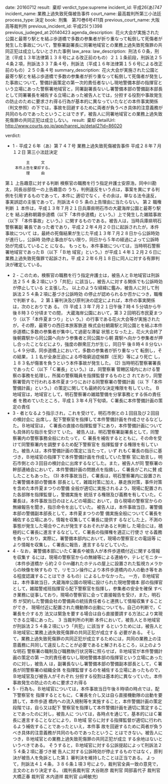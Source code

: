 
date: 20160712
result:  棄却
verdict_type:supreme
incident_id: 平成26(あ)747
incident_name: 業務上過失致死傷被告事件
court_name: 最高裁判所第三小法廷
process_type: 決定
book:  刑集　第70巻6号411頁
previous_court_name: 大阪高等裁判所
previous_incident_id: 平成25(う)398
previous_judeged_at:20140423
agenda_description:  花火大会が実施された公園と最寄り駅とを結ぶ歩道橋で多数の参集者が折り重なって転倒して死傷者が発生した事故について，警察署副署長に同署地域官との業務上過失致死傷罪の共同正犯は成立しないとされた事例
law_area: 
law_description:  刑法６０条，刑法（平成１３年法律第１３８号による改正前のもの）２１１条前段，刑訴法２５４条２項，刑訴法３３７条４号，刑訴法（平成１６年法律第１５６号による改正前のもの）２５０条４号
summary_description:  花火大会が実施された公園と最寄り駅とを結ぶ歩道橋で多数の参集者が折り重なって転倒して死傷者が発生した事故について，警備計画策定の第一次的責任者ないし現地警備本部の指揮官という立場にあった警察署地域官と，同署副署長ないし署警備本部の警備副本部長として同署署長を補佐する立場にあった被告人とでは，分担する役割や事故発生の防止のために要求され得る行為が基本的に異なっていたなどの本件事実関係（判文参照）の下では，事故を回避するために両者が負うべき具体的注意義務が共同のものであったということはできず，被告人に同署地域官との業務上過失致死傷罪の共同正犯は成立しない。
result:  棄却
detailUrl: http://www.courts.go.jp/app/hanrei_jp/detail2?id=86020

verdict:

- 1 - 
平成２６年（あ）第７４７号 業務上過失致死傷被告事件 
平成２８年７月１２日 第三小法廷決定 
 
            主     文 
       本件上告を棄却する。 
            理     由 
 第１ 上告趣意に対する判断 
 検察官の職務を行う指定弁護士安原浩，同中川勘太，同長谷部信一の上告趣意の
うち，判例違反をいう点は，事案を異にする判例を引用するものであって，本件に
適切でなく，その余は，単なる法令違反，事実誤認の主張であって，刑訴法４０５
条の上告理由に当たらない。 
 第２ 職権判断 
 １ 本件は，平成１３年７月２１日兵庫県明石市の大蔵海岸公園と最寄り駅とを
結ぶ通称朝霧歩道橋（以下「本件歩道橋」という。）上で発生した雑踏事故（以下
「本件事故」という。）に関するものである。被告人は，当時兵庫県明石警察署副
署長であった者であり，平成２２年４月２０日に起訴されたが，本件事故について
は，最終の死傷結果が生じた平成１３年７月２８日から公訴時効が進行し，公訴時
効停止事由がない限り，同日から５年の経過によって公訴時効が完成していること
になる。 
 もっとも，本件事故については，当時明石警察署地域官であったＢ（以下「Ｂ地
域官」という。）が平成１４年１２月２６日に業務上過失致死傷罪で起訴され，平
成２２年６月１８日に同人に対する有罪判決が確定している。 
- 2 - 
 このため，検察官の職務を行う指定弁護士は，被告人とＢ地域官は刑訴法２５４
条２項にいう「共犯」に該当し，被告人に対する関係でも公訴時効が停止している
と主張した。 
 以上のような経緯に鑑み，被告人に対して刑訴法２５４条２項に基づき公訴時効
の停止が認められるか否かにつき，職権で判断する。 
 ２ 第１審判決及び原判決の認定によれば，本件の事実関係は，次のとおりであ
る。 
 (1) 平成１３年７月２１日午後７時４５分頃から午後８時３０分頃までの間，
大蔵海岸公園において，第３２回明石市民夏まつり（以下「本件夏まつり」とい
う。）の行事である花火大会等が実施されたが，その際，最寄りの西日本旅客鉄道
株式会社朝霧駅と同公園とを結ぶ本件歩道橋に多数の参集者が集中して過密な滞留
状態となった上，花火大会終了後朝霧駅から同公園へ向かう参集者と同公園から朝
霧駅へ向かう参集者が押し合ったことなどにより，強度の群衆圧力が生じ，同日午
後８時４８分ないし４９分頃，同歩道橋上において，多数の参集者が折り重なって
転倒し，その結果，１１名が全身圧迫による呼吸窮迫症候群（圧死）等により死亡
し，１８３名が傷害を負うという本件事故が発生した。 
 (2) 当時明石警察署署長であったＣ（以下「Ｃ署長」という。）は，同警察署
管轄区域内における警察の事務を処理し，所属の警察職員を指揮監督するものとさ
れており，同警察署管内で行われる本件夏まつりにおける同警察署の警備計画（以
下「本件警備計画」という。）の策定に関しても最終的な決定権限を有していた。 
 Ｂ地域官は，地域官として，明石警察署の雑踏警備を分掌事務とする係の責任者
を務めていたところ，平成１３年４月下旬頃，Ｃ署長に本件警備計画の策定の責任
- 3 - 
者となるよう指示され，これを受けて，明石市側との１回目及び２回目の検討会に
出席し，配下警察官を指揮して本件警備計画を作成させるなどした。Ｂ地域官は，
Ｃ署長の直接の指揮監督下にあり，本件警備計画についても具体的な指示を受けて
いた。 
 被告人は，明石警察署副署長として，同警察署内の警察事務全般にわたって，Ｃ
署長を補佐するとともに，その命を受けて同警察署内を調整するため配下警察官を
指揮監督する権限を有していた。被告人は，本件警備計画の策定に当たって，いず
れもＣ署長の指示に基づき，Ｂ地域官の指揮下で本件警備計画を作成していた警察
官に助言し，明石市側との３回目の検討会に出席するなどした。また，被告人が同
警察署の幹部連絡会において，本件警備計画の問題点を指摘し，Ｃ署長がこれに賛
成したこともあった。 
 (3) 本件事故当日，Ｃ署長は，明石警察署内に設置された署警備本部の警備本
部長として，雑踏対策に加え，暴走族対策，事件対策を含めた本件夏まつりの警備
全般が適切に実施されるよう，現場に配置された各部隊を指揮監督し，警備実施を
統括する権限及び義務を有していた。Ｃ署長は，本件事故当日のほとんどの場面に
おいて，自ら現場の警察官からの無線報告を聞き，指示命令を出していた。 
 被告人は，本件事故当日，署警備本部の警備副本部長として，本件夏まつりの警
備実施全般についてＣ署長を補佐する立場にあり，情報を収集してＣ署長に提供す
るなどした上，不測の事態が発生した場合やこれが発生するおそれがあると判断し
た場合には，積極的にＣ署長に進言するなどして，Ｃ署長の指揮権を適正に行使さ
せる義務を負っており，実際に，署警備本部内において，現場の警察官との電話等
により情報を収集し，Ｃ署長に報告，進言するなどしていた。 
- 4 - 
 なお，署警備本部にいたＣ署長や被告人が本件歩道橋付近に関する情報を収集す
るには，現場の警察官からの無線等による連絡や，テレビモニター（本件歩道橋か
ら約２００ｍ離れたホテルの屋上に設置された監視カメラからの映像を映すもの
で，リモコン操作により本件歩道橋内の人の動き等をある程度認識することはでき
るもの）によるしかなかった。 
 一方，Ｂ地域官は，本件事故当日，大蔵海岸公園の現場に設けられた現地警備本
部の指揮官として，雑踏警戒班指揮官ら配下警察官を指揮し，参集者の安全を確保
すべき業務に従事しており，現場の警察官に会って直接報告を受け，また，明石市
が契約した警備会社の警備員の統括責任者らと連携して情報収集することができ，
現場付近に配置された機動隊の出動についても，自己の判断で，Ｃ署長を介する方
法又は緊急を要する場合は自ら直接要請する方法により実現できる立場にあった。 
 ３ 当裁判所の判断 
 本件において，被告人とＢ地域官が刑訴法２５４条２項にいう「共犯」に該当す
るというためには，被告人とＢ地域官に業務上過失致死傷罪の共同正犯が成立する
必要がある。 
 そして，業務上過失致死傷罪の共同正犯が成立するためには，共同の業務上の注
意義務に共同して違反したことが必要であると解されるところ，以上のような明石
警察署の職制及び職務執行状況等に照らせば，Ｂ地域官が本件警備計画の策定の第
一次的責任者ないし現地警備本部の指揮官という立場にあったのに対し，被告人
は，副署長ないし署警備本部の警備副本部長として，Ｃ署長が同警察署の組織全体
を指揮監督するのを補佐する立場にあったもので，Ｂ地域官及び被告人がそれぞれ
分担する役割は基本的に異なっていた。本件事故発生の防止のために要求され得る
- 5 - 
行為も，Ｂ地域官については，本件事故当日午後８時頃の時点では，配下警察官を
指揮するとともに，Ｃ署長を介し又は自ら直接機動隊の出動を要請して，本件歩道
橋内への流入規制等を実施すること，本件警備計画の策定段階では，自ら又は配下
警察官を指揮して本件警備計画を適切に策定することであったのに対し，被告人に
ついては，各時点を通じて，基本的にはＣ署長に進言することなどにより，Ｂ地域
官らに対する指揮監督が適切に行われるよう補佐することであったといえ，本件事
故を回避するために両者が負うべき具体的注意義務が共同のものであったというこ
とはできない。被告人につき，Ｂ地域官との業務上過失致死傷罪の共同正犯が成立
する余地はないというべきである。 
 そうすると，Ｂ地域官に対する公訴提起によって刑訴法２５４条２項に基づき被
告人に対する公訴時効が停止するものではなく，原判決が被告人を免訴とした第１
審判決を維持したことは正当である。 
 よって，刑訴法４１４条，３８６条１項３号により，裁判官全員一致の意見で，
主文のとおり決定する。 
(裁判長裁判官 大谷剛彦 裁判官 岡部喜代子 裁判官 大橋正春 裁判官 
 木内道祥 裁判官 山崎敏充) 
 
 

                    